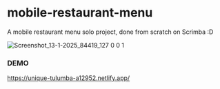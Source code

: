 # mobile-restaurant-menu

A mobile restaurant menu solo project, done from scratch on Scrimba :D

![Screenshot_13-1-2025_84419_127 0 0 1](https://github.com/user-attachments/assets/321eed22-0725-428d-ad44-8ad831309524)

### DEMO
https://unique-tulumba-a12952.netlify.app/

